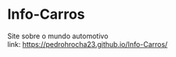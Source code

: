 # Info-Carros
 Site sobre o mundo automotivo <br/>
 link: https://pedrohrocha23.github.io/Info-Carros/
